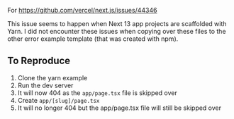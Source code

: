 For https://github.com/vercel/next.js/issues/44346

This issue seems to happen when Next 13 app projects are scaffolded with Yarn. I did not encounter these issues when copying over these files to the other error example template (that was created with npm).

## To Reproduce

1. Clone the yarn example
2. Run the dev server
3. It will now 404 as the `app/page.tsx` file is skipped over
4. Create `app/[slug]/page.tsx`
5. It will no longer 404 but the app/page.tsx file will still be skipped over
